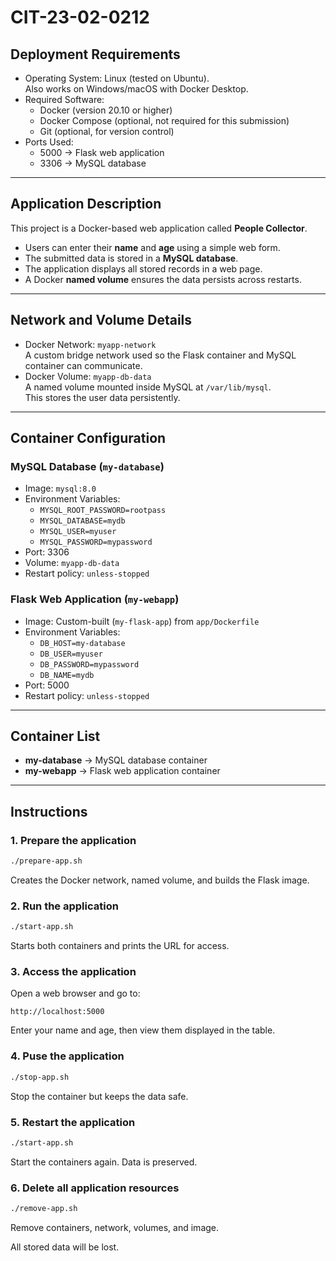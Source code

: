 # CIT-23-02-0212

## Deployment Requirements
- Operating System: Linux (tested on Ubuntu).  
  Also works on Windows/macOS with Docker Desktop.  
- Required Software:  
  - Docker (version 20.10 or higher)  
  - Docker Compose (optional, not required for this submission)  
  - Git (optional, for version control)  
- Ports Used:  
  - 5000 → Flask web application  
  - 3306 → MySQL database  

---

## Application Description
This project is a Docker-based web application called **People Collector**.  
- Users can enter their **name** and **age** using a simple web form.  
- The submitted data is stored in a **MySQL database**.  
- The application displays all stored records in a web page.  
- A Docker **named volume** ensures the data persists across restarts.  

---

## Network and Volume Details
- Docker Network: `myapp-network`  
  A custom bridge network used so the Flask container and MySQL container can communicate.  
- Docker Volume: `myapp-db-data`  
  A named volume mounted inside MySQL at `/var/lib/mysql`.  
  This stores the user data persistently.  

---

## Container Configuration
### MySQL Database (`my-database`)
- Image: `mysql:8.0`  
- Environment Variables:  
  - `MYSQL_ROOT_PASSWORD=rootpass`  
  - `MYSQL_DATABASE=mydb`  
  - `MYSQL_USER=myuser`  
  - `MYSQL_PASSWORD=mypassword`  
- Port: 3306  
- Volume: `myapp-db-data`  
- Restart policy: `unless-stopped`  

### Flask Web Application (`my-webapp`)
- Image: Custom-built (`my-flask-app`) from `app/Dockerfile`  
- Environment Variables:  
  - `DB_HOST=my-database`  
  - `DB_USER=myuser`  
  - `DB_PASSWORD=mypassword`  
  - `DB_NAME=mydb`  
- Port: 5000  
- Restart policy: `unless-stopped`  

---

## Container List
- **my-database** → MySQL database container  
- **my-webapp** → Flask web application container  

---

## Instructions

### 1. Prepare the application
```bash
./prepare-app.sh
```
Creates the Docker network, named volume, and builds the Flask image.

### 2. Run the application
```bash
./start-app.sh
```
Starts both containers and prints the URL for access.

### 3. Access the application
Open a web browser and go to:
```arduino
http://localhost:5000
```
Enter your name and age, then view them displayed in the table.

### 4. Puse the application
```bash
./stop-app.sh
```
Stop the container but keeps the data safe.

### 5. Restart the application
```bash
./start-app.sh
```
Start the containers again. Data is preserved.

### 6. Delete all application resources
```bash
./remove-app.sh
```
Remove containers, network, volumes, and image.

All stored data will be lost.
